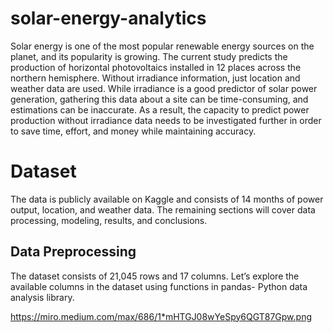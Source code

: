 # solar-energy-analytics
Solar energy is one of the most popular renewable energy sources on the planet, and its popularity is growing. The current study predicts the production of horizontal photovoltaics installed in 12 places across the northern hemisphere. Without irradiance information, just location and weather data are used. While irradiance is a good predictor of solar power generation, gathering this data about a site can be time-consuming, and estimations can be inaccurate. As a result, the capacity to predict power production without irradiance data needs to be investigated further in order to save time, effort, and money while maintaining accuracy.

# Dataset
The data is publicly available on Kaggle and consists of 14 months of power output, location, and weather data. The remaining sections will cover data processing, modeling, results, and conclusions.

## Data Preprocessing
The dataset consists of 21,045 rows and 17 columns. Let’s explore the available columns in the dataset using functions in pandas- Python data analysis library.

https://miro.medium.com/max/686/1*mHTGJ08wYeSpy6QGT87Gpw.png
